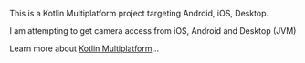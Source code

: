 This is a Kotlin Multiplatform project targeting Android, iOS, Desktop.

I am attempting to get camera access from iOS, Android and Desktop (JVM)


Learn more about [Kotlin Multiplatform](https://www.jetbrains.com/help/kotlin-multiplatform-dev/get-started.html)…
